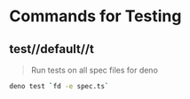 # Commands for Testing

## test//default//t

> Run tests on all spec files for deno

```sh
deno test `fd -e spec.ts`
```
